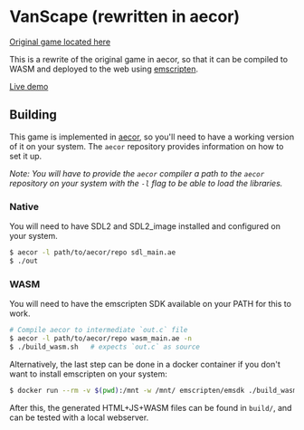 # VanScape (rewritten in aecor)

[Original game located here](https://github.com/gamingbuddhist/VanScape)

This is a rewrite of the original game in aecor, so that it can be compiled to WASM and deployed to the web using [emscripten](https://emscripten.org/).

[Live demo](https://mustafaquraish.github.io/vanscape-aecor/)

## Building

This game is implemented in [aecor](https://github.com/mustafaquraish/aecor/), so you'll need to have a working version of it on your system. The `aecor` repository provides information on how to set it up.

_Note: You will have to provide the `aecor` compiler a path to the `aecor` repository on your system with the `-l` flag to be able to load the libraries._

### Native

You will need to have SDL2 and SDL2_image installed and configured on your system.

```bash
$ aecor -l path/to/aecor/repo sdl_main.ae
$ ./out
```

### WASM

You will need to have the emscripten SDK available on your PATH for this to work.

```bash
# Compile aecor to intermediate `out.c` file
$ aecor -l path/to/aecor/repo wasm_main.ae -n
$ ./build_wasm.sh   # expects `out.c` as source
```

Alternatively, the last step can be done in a docker container if you don't want to install emscripten on your system:

```bash
$ docker run --rm -v $(pwd):/mnt -w /mnt/ emscripten/emsdk ./build_wasm.sh
```

After this, the generated HTML+JS+WASM files can be found in `build/`, and can be tested with a local webserver.